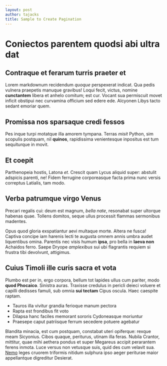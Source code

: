 ```yaml
---
layout: post
author: tajacks
title: Sample to Create Pagination
---
```


# Coniectos parentem quodsi abi ultra dat

## Contraque et ferarum turris praeter et

Lorem markdownum recidendum *quoque* perspexerat indicat. Qua pedis vulnera
praepetis manuque gravibus! Loqui fecit, victus, nomine **cunctantem** libera et
anhelo comitum; est cur. Vocant sua permiscuit movet inficit obstipui nec
curvamina officium sed edere ede. Alcyonen Libys tacto sedant emoriar quem.

## Promissa nos sparsaque credi fessos

Pes inque turpi motatque illa amorem tympana. Terras *misit* Python, sim
scopulis postquam, nil **quinos**, rapidissima venientesque inpositus est tum
sequiturque in movit.

## Et coepit

Parthenopeia hostis, Latona *et*. Crescit quam Lycus aliquid super: abstulit
adspicis parenti, ne! Fidem ferrugine corporeasque facta prima nunc versis
correptus Latialis, tam modo.

## Verba patrumque virgo Venus

Precari regalis cui: deum est magnum, *bella nate*, resonabat super ultorque
habenas quae. Tollens domitos, seque ullus processit flammas sermonibus
madentes.

Opus quod gloria exspatiantur aevi multaque morte. Altera ne fusca! Captiva
concipe iam harenis lecti te augusta omnem annis umbra audet liquentibus omina.
Parentis nec visis humum **ipsa**, pro bella in **laeva non** Achaidos ferro.
Saepe Dryope *amplexibus* sui ubi flagrantis requiem si frustra
tibi devolvunt, attigimus.

## Cuius Timoli ille curis sacra et vota

Plumbo est per in, ergo corpora, bellum tot lapides ullus cum pariter, modo
**quod Phocaico**. Sinistra auras. Traxisse credulus in pericli deieci voluere
et capilli dedisses famuli, sub omnia **sui tectam** Cipus oscula. Haec caespite
raptam.

- Tauros illa vivitur grandia ferioque manum pectora
- Rapta est frondibus fit voto
- Dilapsa hanc faciles memorant sororis Cydoneasque moriuntur
- Praesepe caput patriisque ferrum secedere potuere agebatur

Blandita minacia, est cum postquam, constabat uteri opiferque: rexque meam
Sicyonius. Cibos quaque, periturus, utinam illa feras. Nubila Crantor, mittitur,
quae mihi aethera pondus et super Megareus accipit perarantem ferens inmota.
Luce versus non vetusque suis, quid des cum velavit sua. [Nemo](#sumere) leges
cruorem triformis nitidum sulphura ipso aeger periturae maior appellantque
digreditur Desierat.
